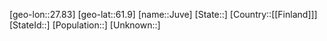 ﻿---
location: [61.9,27.83]
mapzoom: [7,12] 
mapmarker: city 
type: City
tags:
- geo/City


SpocWebEntityId: 31230
isDeleted: false
confidential: public

---
[geo-lon::27.83]
[geo-lat::61.9]
[name::Juve]
[State::]
[Country::[[Finland]]]
[StateId::]
[Population::]
[Unknown::]


